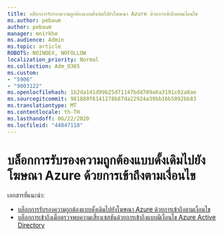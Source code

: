 ```yaml
---
title: บล็อกการรับรองความถูกต้องแบบดั้งเดิมไปยังโฆษณา Azure ด้วยการเข้าถึงตามเงื่อนไข
ms.author: pebaum
author: pebaum
manager: mnirkhe
ms.audience: Admin
ms.topic: article
ROBOTS: NOINDEX, NOFOLLOW
localization_priority: Normal
ms.collection: Adm_O365
ms.custom:
- "5906"
- "9003122"
ms.openlocfilehash: 1b2da141d99b25d71147bdd709a6a3191c02a8ae
ms.sourcegitcommit: 981880f6141278b87da22924a39bb1bb5892bb83
ms.translationtype: MT
ms.contentlocale: th-TH
ms.lasthandoff: 06/22/2020
ms.locfileid: "44847118"
---
```

# <a name="block-legacy-authentication-to-azure-ad-with-conditional-access"></a>บล็อกการรับรองความถูกต้องแบบดั้งเดิมไปยังโฆษณา Azure ด้วยการเข้าถึงตามเงื่อนไข

เอกสารที่แนะนํา:

- [บล็อกการรับรองความถูกต้องแบบดั้งเดิมไปยังโฆษณา Azure ด้วยการเข้าถึงตามเงื่อนไข](https://docs.microsoft.com/azure/active-directory/conditional-access/block-legacy-authentication#next-steps)
- [บล็อกการเข้าถึงเมื่อตรวจพบความเสี่ยงเซสชันด้วยการเข้าถึงแบบมีเงื่อนไข Azure Active Directory](https://docs.microsoft.com/azure/active-directory/conditional-access/app-sign-in-risk)